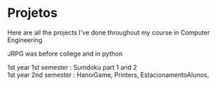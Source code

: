 # Projetos

Here are all the projects I've done throughout my course in Computer Engineering 

JRPG was before college and in python

1st year 1st semester  :  Sumdoku part 1 and 2  
1st year 2nd semester  :  HanoiGame, Printers, EstacionamentoAlunos,   


